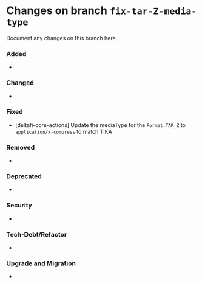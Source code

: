 # Changes on branch `fix-tar-Z-media-type`
Document any changes on this branch here.
### Added
- 

### Changed
- 

### Fixed
- [deltafi-core-actions] Update the mediaType for the `Format.TAR_Z` to `application/x-compress` to match TIKA

### Removed
- 

### Deprecated
- 

### Security
- 

### Tech-Debt/Refactor
- 

### Upgrade and Migration
- 
